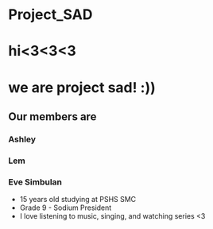 # Project_SAD

# hi<3<3<3 
# we are project sad! :))

## Our members are 

### Ashley 

### Lem


### Eve Simbulan
- 15 years old studying at PSHS SMC
- Grade 9 - Sodium President
- I love listening to music, singing, and watching series <3

